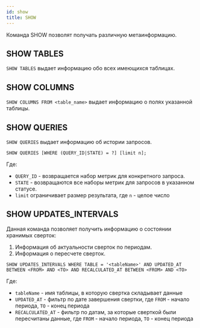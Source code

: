 ```yaml
---
id: show
title: SHOW
---
```


Команда SHOW позволят получать различную метаинформацию.

## SHOW TABLES

`SHOW TABLES` выдает информацию обо всех имеющихся таблицах.

## SHOW COLUMNS

`SHOW COLUMNS FROM <table_name>` выдает информацию о полях указанной таблицы.

## SHOW QUERIES

`SHOW QUERIES` выдает информацию об истории запросов.

`SHOW QUERIES [WHERE (QUERY_ID|STATE) = ?] [limit n];` 

Где:
  - `QUERY_ID` - возвращается набор метрик для конкретного запроса. 
  - `STATE` - возвращаются все наборы метрик для запросов в указанном статусе. 
  - `limit` ограничивает размер результата, где `n` - целое число

## SHOW UPDATES_INTERVALS

Данная команда позволяет получить информацию о состоянии хранимых сверток:
  1. Информация об актуальности сверток по периодам.
  2. Информация о пересчете сверток.

`SHOW UPDATES_INTERVALS WHERE TABLE = '<tableName>' AND UPDATED_AT BETWEEN <FROM> AND <TO> AND RECALCULATED_AT BETWEEN <FROM> AND <TO>`
  
Где:

- `tableName` - имя таблицы, в которую свертка складывает данные
- `UPDATED_AT` - фильтр по дате завершения свертки, где `FROM` - начало периода, `TO` - конец периода
- `RECALCULATED_AT` - фильтр по датам, за которые сверткой были пересчитаны данные, где `FROM` - начало периода, `TO` - конец периода
